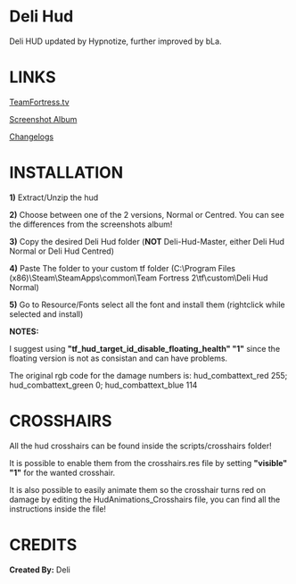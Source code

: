 # Deli Hud

Deli HUD updated by Hypnotize, further improved by bLa.

<a>LINKS</a>
====

[TeamFortress.tv](https://www.teamfortress.tv/33738/ive-updated-some-huds)

[Screenshot Album](https://imgur.com/a/AOznT)

[Changelogs](https://github.com/Hypnootize/Deli-Hud/commits/master)


<a>INSTALLATION</a>
====

**1)** Extract/Unzip the hud

**2)** Choose between one of the 2 versions, Normal or Centred. You can see the differences from the screenshots album!

**3)** Copy the desired Deli Hud folder (**NOT** Deli-Hud-Master, either Deli Hud Normal or Deli Hud Centred)

**4)** Paste The folder to your custom tf folder (C:\Program Files (x86)\Steam\SteamApps\common\Team Fortress 2\tf\custom\Deli Hud Normal)

**5)** Go to Resource/Fonts select all the font and install them (rightclick while selected and install)

**NOTES:**

I suggest using **"tf_hud_target_id_disable_floating_health" "1"** since the floating version is not as consistan and can have problems.

The original rgb code for the damage numbers is: hud_combattext_red 255; hud_combattext_green 0; hud_combattext_blue 114


<a>CROSSHAIRS</a>
====
All the hud crosshairs can be found inside the scripts/crosshairs folder!

It is possible to enable them from the crosshairs.res file by setting **"visible" "1"** for the wanted crosshair.

It is also possible to easily animate them so the crosshair turns red on damage by editing the HudAnimations_Crosshairs file, you can find all the instructions inside the file!


<a>CREDITS</a>
====
**Created By:** Deli

